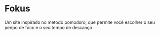 # Fokus
 Um site inspirado no metodo pomodoro, que permite você escolher o  seu penpo de foco e o seu tempo de descanço
